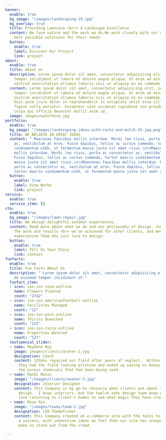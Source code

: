 ```yaml
---
banner:
  enable: true
  bg_image: "/images/landscaping-19.jpg"
  bg_overlay: true
  title: Providing Lawncare <br/> & Landscape Excellence
  content: We love nature and the work we do.We work closely with our clients to deliver  the
    best possible solutions for their needs
  button:
    enable: true
    label: Discover Our Project
    link: project
about:
  enable: true
  title: About Us
  description: Lorem ipsum dolor sit amet, consectetur adipisicing elit, sed do eiusmod
    tempor incididunt ut labore et dolore magna aliqua. Ut enim ad minim veniam, quis
    nostrud exercitation ullamco laboris nisi ut aliquip ex ea commodo consequat.
  content: Lorem ipsum dolor sit amet, consectetur adipisicing elit, sed do eiusmod
    tempor incididunt ut labore et dolore magna aliqua. Ut enim ad minim veniam, quis
    nostrud exercitation ullamco laboris nisi ut aliquip ex ea commodo consequat.
    Duis aute irure dolor in reprehenderit in voluptate velit esse cillum dolore eu
    fugiat nulla pariatur. Excepteur sint occaecat cupidatat non proident, sunt in
    culpa qui officia deserunt mollit anim id.
  image: images/waterhose.jpg
portfolio:
  enable: true
  bg_image: "/images/landscaping-ideas-with-rocks-and-mulch-25-jpg.png"
  title: WE BELIEVE IN GREAT IDEAS
  content: " Maecenas faucibus mollis interdum. Morbi leo risus, porta ac consectetur
    ac, vestibulum at eros. Fusce dapibus, tellus ac cursus commodo, tortor mauris
    condimentum nibh, ut fermentum massa justo sit amet risus.\n\nMaecenas faucibus
    mollis interdum. Morbi leo risus, porta ac consectetur ac, vestibulum at eros.
    Fusce dapibus, tellus ac cursus commodo, tortor mauris condimentum nibh, ut fermentum
    massa justo sit amet risus.\n\nMaecenas faucibus mollis interdum. Morbi leo risus,
    porta ac consectetur ac, vestibulum at eros. Fusce dapibus, tellus ac cursus commodo,
    tortor mauris condimentum nibh, ut fermentum massa justo sit amet risus. "
  button:
    enable: true
    label: View Works
    link: project
service:
  enable: true
  service_item: []
cta:
  enable: true
  bg_image: "/images/lawn-repair.jpg"
  title: We design delightful outdoor experiences.
  content: Read more about what we do and our philosophy of design. Judge for yourself
    The work and results <br> we’ve achieved for other clients, and meet our highly
    experienced Team who just love to design.
  button:
    enable: true
    label: Tell Us Your Story
    link: contact
funfacts:
  enable: true
  title: Fun Facts About Us
  description: "'Lorem ipsum dolor sit amet, consectetur adipisicing elit, <br> sed
    do eiusmod tempor incididunt ut'"
  funfact_item:
  - icon: ion-ios-rose-outline
    name: Flowers Planted
    count: "2742"
  - icon: ion-ios-americanfootball-outline
    name: Facilities Managed
    count: "12"
  - icon: ion-ios-pint-outline
    name: Thirsts Quenched
    count: "125"
  - icon: ion-ios-rainy-outline
    name: Properties Watered
    count: "127"
  testimonial_slider:
  - name: Raymond Roy
    image: images/clients/avater-1.jpg
    designation: Coach
    content: 12Oaks repaired our field after years of neglect.  Within a single off-season,
      they had the field looking pristine and ended up saving us money by reducing
      the excess chemicals that had been being used.
  - name: Randi Renin
    image: "/images/clients/avater-3.jpg"
    designation: Interior Designer
    content: This Company is my go-to resource when clients ask about the exterior
      design.  I know interiors, but the twelve oaks design team know exteriors. I
      love returning to client's homes to see what magic they have created.
  - name: Rose Rio
    image: "/images/teams/team-2.jpg"
    designation: CEO-Themefisher
    content: This Company created an e-commerce site with the tools to make our business
      a success, with innovative ideas we feel that our site has unique elements that
      make us stand out from the crowd.

---
```

